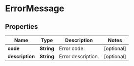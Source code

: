 
# ErrorMessage

## Properties
Name | Type | Description | Notes
------------ | ------------- | ------------- | -------------
**code** | **String** | Error code. |  [optional]
**description** | **String** | Error description. |  [optional]



